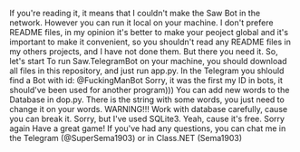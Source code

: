 If you're reading it, it means that I couldn't make the Saw Bot in the network. However you can run it local on your machine. I don't prefere README files, in my opinion it's better to make your peoject global and it's important to make it convenient, so you shouldn't read any README files in my others projects, and I have not done them.
But there you need it. 
So, let's start
To run Saw.TelegramBot on your machine, you should download all files in this repository, and just run app.py. In the Telegram you shlould find a Bot with id: @FuckingManBot 
Sorry, it was the first my ID in bots, it should've been used for another program)))
You can add new words to the Database in dop.py. There is the string with some words, you just need to change it on your words. 
WARNING!!! Work with database carefully, cause you can break it. Sorry, but I've used SQLite3. Yeah, cause it's free. Sorry again
Have a great game!
If you've had any questions, you can chat me in the Telegram (@SuperSema1903) or in Class.NET (Sema1903)
